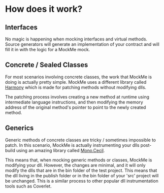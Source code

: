 # How does it work?

## Interfaces

No magic is happening when mocking interfaces and virtual methods. Source generators will generate an implementation of your contract and will fill it in with the logic for a MockMe mock.

## Concrete / Sealed Classes

For most scenarios involving concrete classes, the work that MockMe is doing is actually pretty simple. MockMe uses a different library called [Harmony](https://github.com/pardeike/Harmony) which is made for patching methods without modifying dlls. 

The patching process involves creating a new method at runtime using intermediate language instructions, and then modifying the memory address of the original method's pointer to point to the newly created method.

## Generics

Generic methods of concrete classes are tricky / sometimes impossible to patch. In this scenario, MockMe is actually instrumenting your dlls post-build using an amazing library called [Mono.Cecil](https://github.com/jbevain/cecil).

This means that, when mocking generic methods or classes, MockMe is modifying your dll. However, the changes are minimal, and it will only modify the dlls that are in the bin folder of the test project. This means that the dll living in the publish folder or in the bin folder of your 'src' project will be unchanged. This is a similar process to other popular dll instrumentation tools such as Coverlet.
